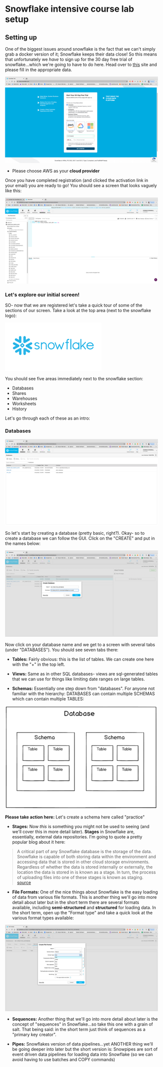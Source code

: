 # Snowflake intensive course lab setup

## Setting up

One of the biggest issues around snowflake is the fact that we can't simply grab a docker version of it; Snowflake keeps their data close!
So this means that unfortunately we _have_ to sign up for the 30 day free trial of snowflake...which we're going to have to do here.
Head over to [this](https://trial.snowflake.com/) site and please fill in the appropriate data.

![openingscreen](./images/openingscreen.png)

* Please choose AWS as your **cloud provider**

Once you have completed registration (and clicked the activation link in your email) you are ready to go! You should see a screen that looks vaguely like this:

![welcomescreen](./images/welcomescreen.png)

### Let's explore our initial screen!

SO- now that we are registered let's take a quick tour of some of the sections of our screen. Take a look at the top area (next to the snowflake logo):

![snowflakelogo](./images/snowflakelogo.png)

You should see five areas immediately next to the snowflake section:
* Databases
* Shares
* Warehouses
* Worksheets
* History

Let's go through each of these as an intro:

### Databases

![databases](./images/databases.png)

So let's start by creating a database (pretty basic, right?). Okay- so to create a database we can follow the GUI. Click on the "CREATE" and put in the names below:

![createdb](./images/createdb.png)

Now click on your database name and we get to a screen with several tabs (under "DATABASES"). You should see seven tabs there:

* **Tables:** Fairly obvious: this is the list of tables. We can create one here with the "+" in the top left. 

* **Views:** Same as in other SQL databases- views are sql-generated tables that we can use for things like limiting date ranges on large tables.

* **Schemas:** Essentially one step down from "databases". For anyone not familiar with the hierarchy: DATABASES can contain multiple SCHEMAS which can contain multiple TABLES:

![hierarchy](./images/hierarchy.png)

**Please take action here:** Let's create a schema here called "practice"

* **Stages:** Now _this_ is something you might not be used to seeing (and we'll cover this in more detail later). **Stages** in Snowflake are, essentially, external data repositories. I'm going to quote a pretty popular blog about it here:

> A critical part of any Snowflake database is the storage of the data. Snowflake is capable of
> both storing data within the environment and accessing data that is stored in other cloud 
> storage environments. Regardless of whether the data is stored internally or externally, the
> location the data is stored in is known as a stage. In turn, the process of uploading files
> into one of these stages is known as staging. [source](https://interworks.com/blog/chastie/2019/12/05/zero-to-snowflake-staging-explained/)

* **File Formats:** One of the nice things about Snowflake is the easy loading of data from various file formats. This is another thing we'll go into more detail about later but in the short term there are several formats available, including **semi-structured** and **structured** for loading data. In the short term, open up the "Format type" and take a quick look at the various format types available:

![fileFormat](./images/fileformat.png)

* **Sequences:** Another thing that we'll go into more detail about later is the concept of "sequences" in Snowflake...so take this one with a grain of salt. That being said: in the short term just think of sequences as a "primary key creator".

* **Pipes:** Snowflakes version of data pipelines...yet ANOTHER thing we'll be going deeper into later but the short version is: Snowpipes are sort of event driven data pipelines for loading data into Snowflake (so we can avoid having to use batches and COPY commands)


